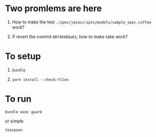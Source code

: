 # Two promlems are here

1. How to make the test `./spec/javascripts/models/sample_spec.coffee` work?

2. If revert the commit `00740488a63`, how to make rake work?

# To setup

1. `bundle`

2. `yarn install --check-files`

# To run

`bundle exec guard`

or simple

`teaspoon`
